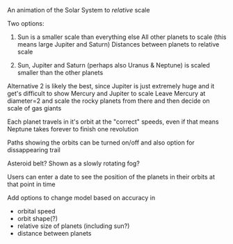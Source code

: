 An animation of the Solar System to *relative* scale

Two options:
1)  Sun is a smaller scale than everything else
    All other planets to scale (this means large Jupiter and Saturn)
    Distances between planets to relative scale

2)  Sun, Jupiter and Saturn (perhaps also Uranus & Neptune) is
    scaled smaller than the other planets

Alternative 2 is likely the best, since Jupiter is just extremely huge and it get's difficult to show Mercury and Jupiter to scale
Leave Mercury at diameter=2 and scale the rocky planets from there and then decide on scale of gas giants

Each planet travels in it's orbit at the "correct" speeds, even if that means Neptune takes forever to finish one revolution

Paths showing the orbits can be turned on/off and also option for dissappearing trail

Asteroid belt? Shown as a slowly rotating fog?

Users can enter a date to see the position of the planets in their orbits at that point in time

Add options to change model based on accuracy in
  - orbital speed
  - orbit shape(?)
  - relative size of planets (including sun?)
  - distance between planets
